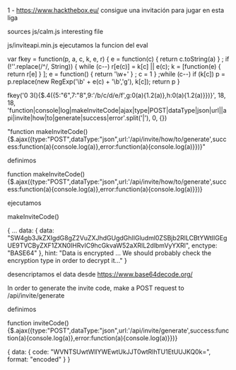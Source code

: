 1 - https://www.hackthebox.eu/ consigue una invitación para jugar en esta liga

sources
js/calm.js
interesting file

js/inviteapi.min.js
ejecutamos la funcion del eval

var fkey = function(p, a, c, k, e, r) {
    e = function(c) {
        return c.toString(a)
    }
    ;
    if (!''.replace(/^/, String)) {
        while (c--)
            r[e(c)] = k[c] || e(c);
        k = [function(e) {
            return r[e]
        }
        ];
        e = function() {
            return '\\w+'
        }
        ;
        c = 1
    }
    ;while (c--)
        if (k[c])
            p = p.replace(new RegExp('\\b' + e(c) + '\\b','g'), k[c]);
    return p
}

fkey('0 3(){$.4({5:"6",7:"8",9:\'/b/c/d/e/f\',g:0(a){1.2(a)},h:0(a){1.2(a)}})}', 18, 18, 'function|console|log|makeInviteCode|ajax|type|POST|dataType|json|url||api|invite|how|to|generate|success|error'.split('|'), 0, {})

"function makeInviteCode(){$.ajax({type:"POST",dataType:"json",url:'/api/invite/how/to/generate',success:function(a){console.log(a)},error:function(a){console.log(a)}})}"

definimos 

function makeInviteCode(){$.ajax({type:"POST",dataType:"json",url:'/api/invite/how/to/generate',success:function(a){console.log(a)},error:function(a){console.log(a)}})}

ejecutamos

makeInviteCode()

{
  ...
  data: {
    data: "SW4gb3JkZXIgdG8gZ2VuZXJhdGUgdGhlIGludml0ZSBjb2RlLCBtYWtlIGEgUE9TVCByZXF1ZXN0IHRvIC9hcGkvaW52aXRlL2dlbmVyYXRl",
    enctype: "BASE64"
  },
  hint: "Data is encrypted … We should probably check the encryption type in order to decrypt it…"
}

desencriptamos el data desde https://www.base64decode.org/

In order to generate the invite code, make a POST request to /api/invite/generate

definimos 

function inviteCode(){$.ajax({type:"POST",dataType:"json",url:'/api/invite/generate',success:function(a){console.log(a)},error:function(a){console.log(a)}})}

{
  data: {
    code:  "WVNTSUwtWllYWEwtUkJJT0wtRlhTU1EtUUJKQ0k=",
    format: "encoded"
  }
}
